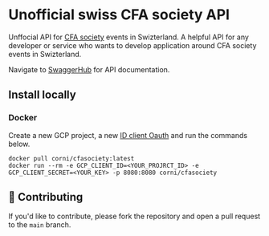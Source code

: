 # Unofficial swiss CFA society API

Unffocial API for [CFA society](https://cfasocietyswitzerland.org/) events in Swizterland. A helpful API for any developer or service who wants to develop application around CFA society events in Swizterland.

Navigate to [SwaggerHub](https://app.swaggerhub.com/apis/AntonyGandonoumigan/unofficial-cfa_society_switzerland_api/1.0.0#/default/get_api_v1_events) for API documentation.

## Install locally

### Docker
Create a new GCP project, a new [ID client Oauth](https://console.cloud.google.com/apis/credentials) and run the commands below.

```text
docker pull corni/cfasociety:latest
docker run --rm -e GCP_CLIENT_ID=<YOUR_PROJRCT_ID> -e GCP_CLIENT_SECRET=<YOUR_KEY> -p 8080:8080 corni/cfasociety
```

## 🤝 Contributing

If you'd like to contribute, please fork the repository and open a pull request to the `main` branch.
